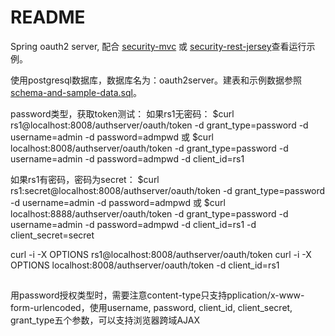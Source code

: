 README
===================

Spring oauth2 server, 配合 [security-mvc](../../../security-mvc) 或 [security-rest-jersey](../../../security-rest-jersey)查看运行示例。


使用postgresql数据库，数据库名为：oauth2server。建表和示例数据参照[schema-and-sample-data.sql](schema-and-sample-data.sql)。


password类型，获取token测试：
如果rs1无密码：
$curl rs1@localhost:8008/authserver/oauth/token -d grant_type=password -d username=admin -d password=admpwd
或
$curl localhost:8008/authserver/oauth/token -d grant_type=password -d username=admin -d password=admpwd -d client_id=rs1

如果rs1有密码，密码为secret：
$curl rs1:secret@localhost:8008/authserver/oauth/token -d grant_type=password -d username=admin -d password=admpwd
或
$curl localhost:8888/authserver/oauth/token -d grant_type=password -d username=admin -d password=admpwd -d client_id=rs1  -d client_secret=secret


curl -i -X OPTIONS rs1@localhost:8008/authserver/oauth/token
curl -i -X OPTIONS localhost:8008/authserver/oauth/token -d client_id=rs1

##
用password授权类型时，需要注意content-type只支持pplication/x-www-form-urlencoded，使用username, password, client_id, client_secret, grant_type五个参数，可以支持浏览器跨域AJAX



